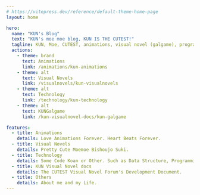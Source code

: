 ```yaml
---
# https://vitepress.dev/reference/default-theme-home-page
layout: home

hero:
  name: "KUN's Blog"
  text: "KUN's moe moe blog, KUN IS THE CUTEST!"
  tagline: KUN, Moe, CUTEST, animations, visual novel (galgame), programming
  actions:
    - theme: brand
      text: Animations
      link: /animations/kun-animations
    - theme: alt
      text: Visual Novels
      link: /visualnovels/kun-visualnovels
    - theme: alt
      text: Technology
      link: /technology/kun-technology
    - theme: alt
      text: KUNGalgame
      link: /kun-visualnovel-docs/kun-galgame

features:
  - title: Animations
    details: Love Animations Forever. Heart Beats Forever.
  - title: Visual Novels
    details: Pretty Cute Moemoe Bishoujo Suki.
  - title: Technology
    details: Some Code Koan or Other. Such as Data Structure, Programming Language, Web Dev, etc.
  - title: KUN Visual Novel docs
    details: The CUTEST Visual Novel Forum's Development Document.
  - title: Others
    details: About me and my Life.
---
```


